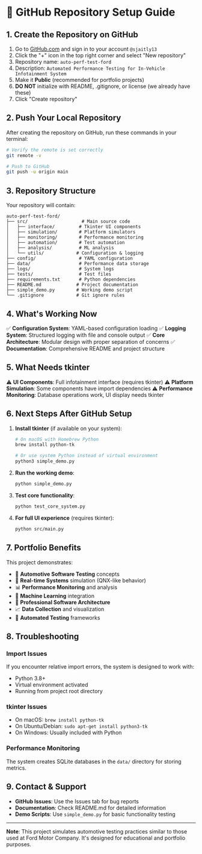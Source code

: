 # 🚀 GitHub Repository Setup Guide

## 1. Create the Repository on GitHub

1. Go to [GitHub.com](https://github.com) and sign in to your account `@sjaitly13`
2. Click the "+" icon in the top right corner and select "New repository"
3. Repository name: `auto-perf-test-ford`
4. Description: `Automated Performance Testing for In-Vehicle Infotainment System`
5. Make it **Public** (recommended for portfolio projects)
6. **DO NOT** initialize with README, .gitignore, or license (we already have these)
7. Click "Create repository"

## 2. Push Your Local Repository

After creating the repository on GitHub, run these commands in your terminal:

```bash
# Verify the remote is set correctly
git remote -v

# Push to GitHub
git push -u origin main
```

## 3. Repository Structure

Your repository will contain:

```
auto-perf-test-ford/
├── src/                    # Main source code
│   ├── interface/         # Tkinter UI components
│   ├── simulation/        # Platform simulators
│   ├── monitoring/        # Performance monitoring
│   ├── automation/        # Test automation
│   ├── analysis/          # ML analysis
│   └── utils/            # Configuration & logging
├── config/                # YAML configuration
├── data/                  # Performance data storage
├── logs/                  # System logs
├── tests/                 # Test files
├── requirements.txt       # Python dependencies
├── README.md             # Project documentation
├── simple_demo.py        # Working demo script
└── .gitignore            # Git ignore rules
```

## 4. What's Working Now

✅ **Configuration System**: YAML-based configuration loading
✅ **Logging System**: Structured logging with file and console output
✅ **Core Architecture**: Modular design with proper separation of concerns
✅ **Documentation**: Comprehensive README and project structure

## 5. What Needs tkinter

⚠️ **UI Components**: Full infotainment interface (requires tkinter)
⚠️ **Platform Simulation**: Some components have import dependencies
⚠️ **Performance Monitoring**: Database operations work, UI display needs tkinter

## 6. Next Steps After GitHub Setup

1. **Install tkinter** (if available on your system):
   ```bash
   # On macOS with Homebrew Python
   brew install python-tk
   
   # Or use system Python instead of virtual environment
   python3 simple_demo.py
   ```

2. **Run the working demo**:
   ```bash
   python simple_demo.py
   ```

3. **Test core functionality**:
   ```bash
   python test_core_system.py
   ```

4. **For full UI experience** (requires tkinter):
   ```bash
   python src/main.py
   ```

## 7. Portfolio Benefits

This project demonstrates:
- 🚗 **Automotive Software Testing** concepts
- 🔧 **Real-time Systems** simulation (QNX-like behavior)
- 📊 **Performance Monitoring** and analysis
- 🤖 **Machine Learning** integration
- 🎯 **Professional Software Architecture**
- 📈 **Data Collection** and visualization
- 🧪 **Automated Testing** frameworks

## 8. Troubleshooting

### Import Issues
If you encounter relative import errors, the system is designed to work with:
- Python 3.8+
- Virtual environment activated
- Running from project root directory

### tkinter Issues
- On macOS: `brew install python-tk`
- On Ubuntu/Debian: `sudo apt-get install python3-tk`
- On Windows: Usually included with Python

### Performance Monitoring
The system creates SQLite databases in the `data/` directory for storing metrics.

## 9. Contact & Support

- **GitHub Issues**: Use the Issues tab for bug reports
- **Documentation**: Check README.md for detailed information
- **Demo Scripts**: Use `simple_demo.py` for basic functionality testing

---

**Note**: This project simulates automotive testing practices similar to those used at Ford Motor Company. It's designed for educational and portfolio purposes. 